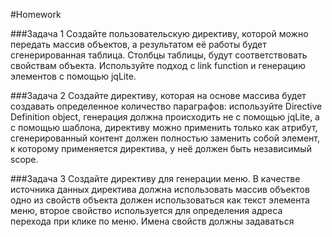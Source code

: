 #Homework 

###Задача 1 
Создайте пользовательскую директиву, которой можно передать массив объектов, а результатом её работы будет сгенерированная таблица. Столбцы таблицы, будут соответствовать свойствам объекта. Используйте подход с link function и генерацию элементов с помощью jqLite.

###Задача 2
Создайте директиву, которая на основе массива будет создавать определенное количество параграфов: используйте Directive Definition object, генерация должна происходить не с помощью jqLite, а с помощью шаблона, директиву можно применить только как атрибут, сгенерированный контент должен полностью заменить собой элемент, к которому применяется директива, у неё должен быть независимый scope.

###Задача 3 
Создайте директиву для генерации меню. В качестве источника данных директива должна использовать массив объектов одно из свойств объекта должен использоваться как текст элемента меню, второе свойство используется для определения адреса перехода при клике по меню. Имена свойств должны задаваться 
